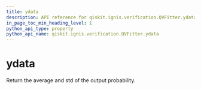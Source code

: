 ```yaml
---
title: ydata
description: API reference for qiskit.ignis.verification.QVFitter.ydata
in_page_toc_min_heading_level: 1
python_api_type: property
python_api_name: qiskit.ignis.verification.QVFitter.ydata
---
```


# ydata

Return the average and std of the output probability.

